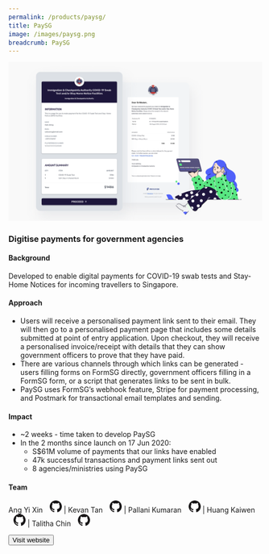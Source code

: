 ```yaml
---
permalink: /products/paysg/
title: PaySG
image: /images/paysg.png
breadcrumb: PaySG
---
```

![github](/images/paysg.png)

### Digitise payments for government agencies  

#### Background 

Developed to enable digital payments for COVID-19 swab tests and Stay-Home Notices for incoming travellers to Singapore. 


#### Approach

* Users will receive a personalised payment link sent to their email. They will then go to a personalised payment page that includes some details submitted at point of entry application. Upon checkout, they will receive a personalised invoice/receipt with details that they can show government officers to prove that they have paid. 
* There are various channels through which links can be generated - users filling forms on FormSG directly, government officers filling in a FormSG form, or a script that generates links to be sent in bulk.
* PaySG uses FormSG’s webhook feature, Stripe for payment processing, and Postmark for transactional email templates and sending. 


#### Impact

* ~2 weeks - time taken to develop PaySG
* In the 2 months since launch on 17 Jun 2020:
  * S$61M volume of payments that our links have enabled
  * 47k successful transactions and payment links sent out
  * 8 agencies/ministries using PaySG

#### Team

Ang Yi Xin <a href="https://github.com/artylope" style="display: inline-block; width: 24px; height: 24px; margin-bottom: -5px; margin-left: 10px;">
    <img border="0" alt="Github account" src="/images/Github-Mark-32px.png">
</a> | Kevan Tan <a href="https://github.com/tankevan" style="display: inline-block; width: 24px; height: 24px; margin-bottom: -5px; margin-left: 10px;">
    <img border="0" alt="Github account" src="/images/Github-Mark-32px.png">
</a> | Pallani Kumaran <a href="https://github.com/pallanikumaran" style="display: inline-block; width: 24px; height: 24px; margin-bottom: -5px; margin-left: 10px;">
    <img border="0" alt="Github account" src="/images/Github-Mark-32px.png">
</a> | Huang Kaiwen <a href="https://github.com/huangkaiw3n" style="display: inline-block; width: 24px; height: 24px; margin-bottom: -5px; margin-left: 10px;">
    <img border="0" alt="Github account" src="/images/Github-Mark-32px.png">
</a> | Talitha Chin <a href="https://github.com/talithachin" style="display: inline-block; width: 24px; height: 24px; margin-bottom: -5px; margin-left: 10px;">
    <img border="0" alt="Github account" src="/images/Github-Mark-32px.png">
</a>



<a href="https://pay.gov.sg/" target="_blank">
    <button class="bp-button is-secondary is-medium has-text-white is-uppercase search-button">
        Visit website
    </button>
</a>